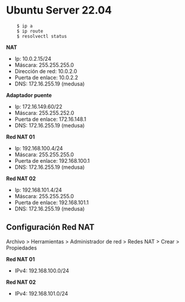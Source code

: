 # Ubuntu Server 22.04

```
    $ ip a
    $ ip route
    $ resolvectl status
```

**NAT** 
- Ip: 10.0.2.15/24
- Máscara: 255.255.255.0
- Dirección de red: 10.0.2.0
- Puerta de enlace: 10.0.2.2
- DNS: 172.16.255.19 (medusa)

**Adaptador puente**
- Ip: 172.16.149.60/22
- Máscara: 255.255.252.0
- Puerta de enlace: 172.16.148.1
- DNS: 172.16.255.19 (medusa)

**Red NAT 01**
- Ip: 192.168.100.4/24
- Máscara: 255.255.255.0
- Puerta de enlace: 192.168.100.1
- DNS: 172.16.255.19 (medusa)

**Red NAT 02**
- Ip: 192.168.101.4/24
- Máscara: 255.255.255.0
- Puerta de enlace: 192.168.101.1
- DNS: 172.16.255.19 (medusa)

## Configuración Red NAT

Archivo > Herramientas > Administrador de red > Redes NAT > Crear > Propiedades

**Red NAT 01**
- IPv4: 192.168.100.0/24

**Red NAT 02**
- IPv4: 192.168.101.0/24